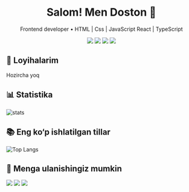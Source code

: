 <h1 align="center">Salom! Men <b>Doston</b> 👋</h1>
<p align="center">Frontend developer • HTML | Css | JavaScript React | TypeScript</p>

<p align="center">
  <a href="https://github.com/dostonadxamov"><img src="https://img.shields.io/badge/React-%2320232a.svg?style=for-the-badge&logo=ract"/></a>
    <a href="https://github.com/dostonadxamov"><img src="https://img.shields.io/badge/React-%2320232a.svg?style=for-the-badge&logo=react"/></a>
    <a href="https://github.com/dostonadxamov"><img src="https://img.shields.io/badge/React-%2320232a.svg?style=for-the-badge&logo=react"/></a>
  <a href="mailto:dostonadxamov222@gmail.com"><img src="https://img.shields.io/badge/Email-dostonadxamov222@gmail.com-blue?style=for-the-badge"/></a>
</p>

## 🔭 Loyihalarim
Hozircha yoq
## 📊 Statistika
<picture>
  <source media="(prefers-color-scheme: dark)" srcset="https://github-readme-stats.vercel.app/api?username=dostonadxamov&show_icons=true"/>
  <img alt="stats" src="https://github-readme-stats.vercel.app/api?username=dostonadxamov&show_icons=true"/>
</picture>


## 📚 Eng ko‘p ishlatilgan tillar
![Top Langs](https://github-readme-stats.vercel.app/api/top-langs/?username=dostonadxamov&layout=compact&theme=radical)



## 🤝 Menga ulanishingiz mumkin
<p align="left">
<a href="https://t.me/DOSTON_DEVELOPER"><img src="https://img.shields.io/badge/Telegram-2CA5E0?style=for-the-badge&logo=telegram&logoColor=white"/></a>
<a href="https://linkedin.com/in/username"><img src="https://img.shields.io/badge/LinkedIn-0A66C2?style=for-the-badge&logo=linkedin&logoColor=white"/></a>
<a href="mailto:dostonadxamov222@gmail.com"><img src="https://img.shields.io/badge/Email-D14836?style=for-the-badge&logo=gmail&logoColor=white"/></a>
</p>
